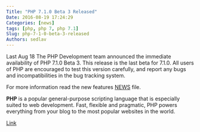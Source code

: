 ```yaml
---
Title: "PHP 7.1.0 Beta 3 Released"
Date: 2016-08-19 17:24:29
Categories: [news]
tags: [php, php 7, php 7.1]
Slug: php-7-1-0-beta-3-released
Authors: sedlav
---
```


Last Aug 18 The PHP Development team announced the immediate availability of PHP 7.1.0 Beta 3. This release is the last beta for 7.1.0. All users of PHP are encouraged to test this version carefully, and report any bugs and incompatibilities in the bug tracking system.

For more information read the new features [NEWS](https://github.com/php/php-src/blob/php-7.1.0beta3/NEWS) file.

**PHP** is a popular general-purpose scripting language that is especially suited to web development.
Fast, flexible and pragmatic, PHP powers everything from your blog to the most popular websites in the world.

[Link](http://php.net/archive/2016.php#id2016-08-18-3)

